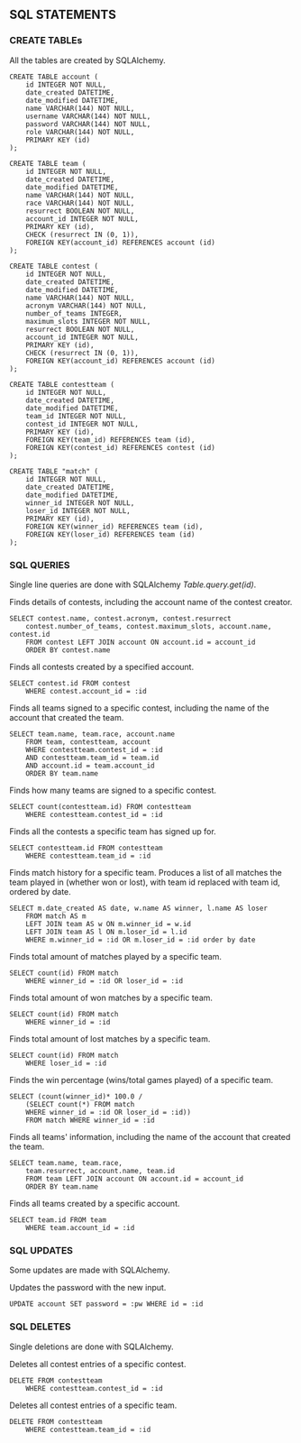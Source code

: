 ## SQL STATEMENTS

### CREATE TABLEs
All the tables are created by SQLAlchemy.

```
CREATE TABLE account (
	id INTEGER NOT NULL, 
	date_created DATETIME, 
	date_modified DATETIME, 
	name VARCHAR(144) NOT NULL, 
	username VARCHAR(144) NOT NULL, 
	password VARCHAR(144) NOT NULL, 
	role VARCHAR(144) NOT NULL, 
	PRIMARY KEY (id)
);
```
```
CREATE TABLE team (
	id INTEGER NOT NULL, 
	date_created DATETIME, 
	date_modified DATETIME, 
	name VARCHAR(144) NOT NULL, 
	race VARCHAR(144) NOT NULL, 
	resurrect BOOLEAN NOT NULL, 
	account_id INTEGER NOT NULL, 
	PRIMARY KEY (id), 
	CHECK (resurrect IN (0, 1)), 
	FOREIGN KEY(account_id) REFERENCES account (id)
);
```
```
CREATE TABLE contest (
	id INTEGER NOT NULL, 
	date_created DATETIME, 
	date_modified DATETIME, 
	name VARCHAR(144) NOT NULL, 
	acronym VARCHAR(144) NOT NULL, 
	number_of_teams INTEGER, 
	maximum_slots INTEGER NOT NULL, 
	resurrect BOOLEAN NOT NULL, 
	account_id INTEGER NOT NULL, 
	PRIMARY KEY (id), 
	CHECK (resurrect IN (0, 1)), 
	FOREIGN KEY(account_id) REFERENCES account (id)
);
```
```
CREATE TABLE contestteam (
	id INTEGER NOT NULL, 
	date_created DATETIME, 
	date_modified DATETIME, 
	team_id INTEGER NOT NULL, 
	contest_id INTEGER NOT NULL, 
	PRIMARY KEY (id), 
	FOREIGN KEY(team_id) REFERENCES team (id), 
	FOREIGN KEY(contest_id) REFERENCES contest (id)
);
```
```
CREATE TABLE "match" (
	id INTEGER NOT NULL, 
	date_created DATETIME, 
	date_modified DATETIME, 
	winner_id INTEGER NOT NULL, 
	loser_id INTEGER NOT NULL, 
	PRIMARY KEY (id), 
	FOREIGN KEY(winner_id) REFERENCES team (id), 
	FOREIGN KEY(loser_id) REFERENCES team (id)
);
```

### SQL QUERIES
Single line queries are done with SQLAlchemy _Table.query.get(id)_.

Finds details of contests, including the account name of the contest creator.
```
SELECT contest.name, contest.acronym, contest.resurrect
	contest.number_of_teams, contest.maximum_slots, account.name, contest.id
	FROM contest LEFT JOIN account ON account.id = account_id
	ORDER BY contest.name
```

Finds all contests created by a specified account.
```
SELECT contest.id FROM contest
	WHERE contest.account_id = :id
```

Finds all teams signed to a specific contest, including the name of the account that created the team.
```
SELECT team.name, team.race, account.name
	FROM team, contestteam, account
	WHERE contestteam.contest_id = :id
	AND contestteam.team_id = team.id 
	AND account.id = team.account_id
	ORDER BY team.name
```

Finds how many teams are signed to a specific contest.
```
SELECT count(contestteam.id) FROM contestteam
	WHERE contestteam.contest_id = :id
```

Finds all the contests a specific team has signed up for.
```
SELECT contestteam.id FROM contestteam
	WHERE contestteam.team_id = :id
```

Finds match history for a specific team. Produces a list of all matches the team played in (whether won or lost), with team id replaced with team id, ordered by date.
```
SELECT m.date_created AS date, w.name AS winner, l.name AS loser
	FROM match AS m
	LEFT JOIN team AS w ON m.winner_id = w.id
	LEFT JOIN team AS l ON m.loser_id = l.id
	WHERE m.winner_id = :id OR m.loser_id = :id order by date
```

Finds total amount of matches played by a specific team.
```
SELECT count(id) FROM match
	WHERE winner_id = :id OR loser_id = :id
```

Finds total amount of won matches by a specific team.
```
SELECT count(id) FROM match
	WHERE winner_id = :id
```

Finds total amount of lost matches by a specific team.
```
SELECT count(id) FROM match
	WHERE loser_id = :id
```

Finds the win percentage (wins/total games played) of a specific team.
```
SELECT (count(winner_id)* 100.0 /
	(SELECT count(*) FROM match
	WHERE winner_id = :id OR loser_id = :id))
	FROM match WHERE winner_id = :id
```

Finds all teams' information, including the name of the account that created the team.
```
SELECT team.name, team.race,
	team.resurrect, account.name, team.id
	FROM team LEFT JOIN account ON account.id = account_id
	ORDER BY team.name
```

Finds all teams created by a specific account.
```
SELECT team.id FROM team
	WHERE team.account_id = :id
```

### SQL UPDATES
Some updates are made with SQLAlchemy.

Updates the password with the new input.
```
UPDATE account SET password = :pw WHERE id = :id
```


### SQL DELETES
Single deletions are done with SQLAlchemy.

Deletes all contest entries of a specific contest.
```
DELETE FROM contestteam
	WHERE contestteam.contest_id = :id
```

Deletes all contest entries of a specific team.
```
DELETE FROM contestteam
	WHERE contestteam.team_id = :id
```
